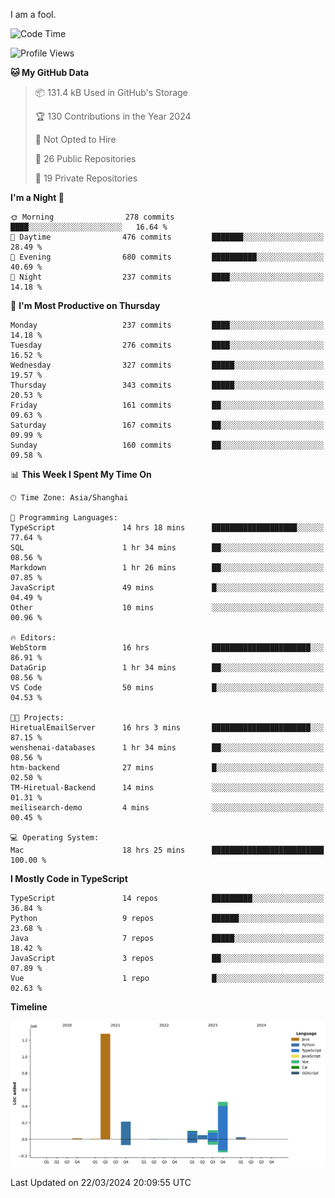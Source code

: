 I am a fool.

<!--START_SECTION:waka-->
![Code Time](http://img.shields.io/badge/Code%20Time-1%2C271%20hrs%2048%20mins-blue)

![Profile Views](http://img.shields.io/badge/Profile%20Views-0-blue)

**🐱 My GitHub Data** 

> 📦 131.4 kB Used in GitHub's Storage 
 > 
> 🏆 130 Contributions in the Year 2024
 > 
> 🚫 Not Opted to Hire
 > 
> 📜 26 Public Repositories 
 > 
> 🔑 19 Private Repositories 
 > 
**I'm a Night 🦉** 

```text
🌞 Morning                278 commits         ████░░░░░░░░░░░░░░░░░░░░░   16.64 % 
🌆 Daytime                476 commits         ███████░░░░░░░░░░░░░░░░░░   28.49 % 
🌃 Evening                680 commits         ██████████░░░░░░░░░░░░░░░   40.69 % 
🌙 Night                  237 commits         ████░░░░░░░░░░░░░░░░░░░░░   14.18 % 
```
📅 **I'm Most Productive on Thursday** 

```text
Monday                   237 commits         ████░░░░░░░░░░░░░░░░░░░░░   14.18 % 
Tuesday                  276 commits         ████░░░░░░░░░░░░░░░░░░░░░   16.52 % 
Wednesday                327 commits         █████░░░░░░░░░░░░░░░░░░░░   19.57 % 
Thursday                 343 commits         █████░░░░░░░░░░░░░░░░░░░░   20.53 % 
Friday                   161 commits         ██░░░░░░░░░░░░░░░░░░░░░░░   09.63 % 
Saturday                 167 commits         ██░░░░░░░░░░░░░░░░░░░░░░░   09.99 % 
Sunday                   160 commits         ██░░░░░░░░░░░░░░░░░░░░░░░   09.58 % 
```


📊 **This Week I Spent My Time On** 

```text
🕑︎ Time Zone: Asia/Shanghai

💬 Programming Languages: 
TypeScript               14 hrs 18 mins      ███████████████████░░░░░░   77.64 % 
SQL                      1 hr 34 mins        ██░░░░░░░░░░░░░░░░░░░░░░░   08.56 % 
Markdown                 1 hr 26 mins        ██░░░░░░░░░░░░░░░░░░░░░░░   07.85 % 
JavaScript               49 mins             █░░░░░░░░░░░░░░░░░░░░░░░░   04.49 % 
Other                    10 mins             ░░░░░░░░░░░░░░░░░░░░░░░░░   00.96 % 

🔥 Editors: 
WebStorm                 16 hrs              ██████████████████████░░░   86.91 % 
DataGrip                 1 hr 34 mins        ██░░░░░░░░░░░░░░░░░░░░░░░   08.56 % 
VS Code                  50 mins             █░░░░░░░░░░░░░░░░░░░░░░░░   04.53 % 

🐱‍💻 Projects: 
HiretualEmailServer      16 hrs 3 mins       ██████████████████████░░░   87.15 % 
wenshenai-databases      1 hr 34 mins        ██░░░░░░░░░░░░░░░░░░░░░░░   08.56 % 
htm-backend              27 mins             █░░░░░░░░░░░░░░░░░░░░░░░░   02.50 % 
TM-Hiretual-Backend      14 mins             ░░░░░░░░░░░░░░░░░░░░░░░░░   01.31 % 
meilisearch-demo         4 mins              ░░░░░░░░░░░░░░░░░░░░░░░░░   00.45 % 

💻 Operating System: 
Mac                      18 hrs 25 mins      █████████████████████████   100.00 % 
```

**I Mostly Code in TypeScript** 

```text
TypeScript               14 repos            █████████░░░░░░░░░░░░░░░░   36.84 % 
Python                   9 repos             ██████░░░░░░░░░░░░░░░░░░░   23.68 % 
Java                     7 repos             █████░░░░░░░░░░░░░░░░░░░░   18.42 % 
JavaScript               3 repos             ██░░░░░░░░░░░░░░░░░░░░░░░   07.89 % 
Vue                      1 repo              █░░░░░░░░░░░░░░░░░░░░░░░░   02.63 % 
```



**Timeline**

![Lines of Code chart](https://raw.githubusercontent.com/VeejaLiu/VeejaLiu/master/assets/bar_graph.png)


 Last Updated on 22/03/2024 20:09:55 UTC
<!--END_SECTION:waka-->

